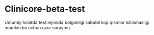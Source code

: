 # Clinicore-beta-test
Umumiy holatda test rejimida bolganligi sababli kop qismlar ishlamasligi mumkin bu uchun uzur soraymiz
